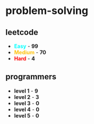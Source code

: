 # problem-solving

## leetcode

- <span style="color :  #00ffff">**Easy**</span> - **99**
- <span style="color :  #ffc20e">**Medium**</span> - **70**
- <span style="color :  red">**Hard**</span> - **4**

## programmers

- **level 1** - **9**
- **level 2** - **3**
- **level 3** - **0**
- **level 4** - **0**
- **level 5** - **0**
